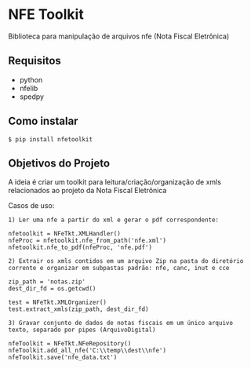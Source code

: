 # NFE Toolkit

Biblioteca para manipulação de arquivos nfe (Nota Fiscal Eletrônica)

## Requisitos

- python
- nfelib
- spedpy

## Como instalar

    $ pip install nfetoolkit

## Objetivos do Projeto

A ideia é criar um toolkit para leitura/criação/organização de xmls relacionados ao projeto da Nota Fiscal Eletrônica

Casos de uso:

    1) Ler uma nfe a partir do xml e gerar o pdf correspondente:

    nfetoolkit = NFeTkt.XMLHandler()             
    nfeProc = nfetoolkit.nfe_from_path('nfe.xml')
    nfetoolkit.nfe_to_pdf(nfeProc, 'nfe.pdf')

    2) Extrair os xmls contidos em um arquivo Zip na pasta do diretório corrente e organizar em subpastas padrão: nfe, canc, inut e cce

    zip_path = 'notas.zip'
    dest_dir_fd = os.getcwd()

    test = NFeTkt.XMLOrganizer()
    test.extract_xmls(zip_path, dest_dir_fd)   

    3) Gravar conjunto de dados de notas fiscais em um único arquivo texto, separado por pipes (ArquivoDigital) 

    nfeToolkit = NFeTkt.NFeRepository()
    nfeToolkit.add_all_nfe('C:\\temp\\dest\\nfe')
    nfeToolkit.save('nfe_data.txt')
